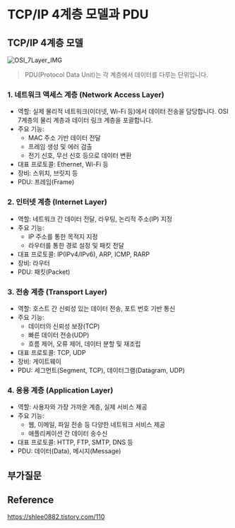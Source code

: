 # TCP/IP 4계층 모델과 PDU

## TCP/IP 4계층 모델

![OSI_7Layer_IMG](https://img1.daumcdn.net/thumb/R1280x0/?scode=mtistory2&fname=https%3A%2F%2Ft1.daumcdn.net%2Fcfile%2Ftistory%2F995EFF355B74179035)

> PDU(Protocol Data Unit)는 각 계층에서 데이터를 다루는 단위입니다.

### 1. 네트워크 액세스 계층 (Network Access Layer)
- 역할: 실제 물리적 네트워크(이더넷, Wi-Fi 등)에서 데이터 전송을 담당합니다. OSI 7계층의 물리 계층과 데이터 링크 계층을 포괄합니다.
- 주요 기능:
  - MAC 주소 기반 데이터 전달
  - 프레임 생성 및 에러 검출
  - 전기 신호, 무선 신호 등으로 데이터 변환
- 대표 프로토콜: Ethernet, Wi-Fi 등
- 장비: 스위치, 브릿지 등
- PDU: 프레임(Frame)

### 2. 인터넷 계층 (Internet Layer)
- 역할: 네트워크 간 데이터 전달, 라우팅, 논리적 주소(IP) 지정
- 주요 기능:
  - IP 주소를 통한 목적지 지정
  - 라우터를 통한 경로 설정 및 패킷 전달
- 대표 프로토콜: IP(IPv4/IPv6), ARP, ICMP, RARP
- 장비: 라우터
- PDU: 패킷(Packet)

### 3. 전송 계층 (Transport Layer)
- 역할: 호스트 간 신뢰성 있는 데이터 전송, 포트 번호 기반 통신
- 주요 기능:
  - 데이터의 신뢰성 보장(TCP)
  - 빠른 데이터 전송(UDP)
  - 흐름 제어, 오류 제어, 데이터 분할 및 재조립
- 대표 프로토콜: TCP, UDP
- 장비: 게이트웨이
- PDU: 세그먼트(Segment, TCP), 데이터그램(Datagram, UDP)

### 4. 응용 계층 (Application Layer)
- 역할: 사용자와 가장 가까운 계층, 실제 서비스 제공
- 주요 기능:
  - 웹, 이메일, 파일 전송 등 다양한 네트워크 서비스 제공 
  - 애플리케이션 간 데이터 송수신
- 대표 프로토콜: HTTP, FTP, SMTP, DNS 등
- PDU: 데이터(Data), 메시지(Message)

## 부가질문

## Reference

https://shlee0882.tistory.com/110